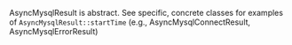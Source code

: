 AsyncMysqlResult is abstract. See specific, concrete classes for examples of `AsyncMysqlResult::startTime` (e.g., AsyncMysqlConnectResult, AsyncMysqlErrorResult)
